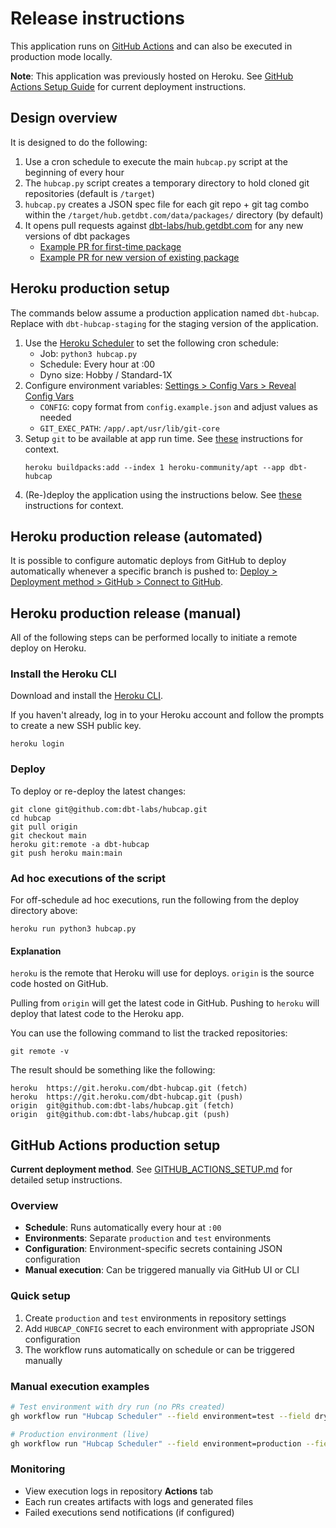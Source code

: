# Release instructions

This application runs on [GitHub Actions](https://github.com/features/actions) and can also be executed in production mode locally. 

**Note**: This application was previously hosted on Heroku. See [GitHub Actions Setup Guide](GITHUB_ACTIONS_SETUP.md) for current deployment instructions.

## Design overview
It is designed to do the following:
1. Use a cron schedule to execute the main `hubcap.py` script at the beginning of every hour
2. The `hubcap.py` script creates a temporary directory to hold cloned git repositories (default is `/target`)
3. `hubcap.py` creates a JSON spec file for each git repo + git tag combo within the `/target/hub.getdbt.com/data/packages/` directory (by default)
4. It opens pull requests against [dbt-labs/hub.getdbt.com](https://github.com/dbt-labs/hub.getdbt.com) for any new versions of dbt packages
    - [Example PR for first-time package](https://github.com/dbt-labs/hub.getdbt.com/pull/1681/files)
    - [Example PR for new version of existing package](https://github.com/dbt-labs/hub.getdbt.com/pull/1683/files)

## Heroku production setup

The commands below assume a production application named `dbt-hubcap`. Replace with `dbt-hubcap-staging` for the staging version of the application.

1. Use the [Heroku Scheduler](https://dashboard.heroku.com/apps/dbt-hubcap/scheduler) to set the following cron schedule:
    - Job: `python3 hubcap.py`
    - Schedule: Every hour at :00
    - Dyno size: Hobby / Standard-1X
1. Configure environment variables: [Settings > Config Vars > Reveal Config Vars](https://dashboard.heroku.com/apps/dbt-hubcap/settings)
    - `CONFIG`: copy format from `config.example.json` and adjust values as needed
    - `GIT_EXEC_PATH`: `/app/.apt/usr/lib/git-core`
1. Setup `git` to be available at app run time. See [these](https://devcenter.heroku.com/articles/heroku-24-stack#changes-to-git) instructions for context.
    ```shell
    heroku buildpacks:add --index 1 heroku-community/apt --app dbt-hubcap
    ```
1. (Re-)deploy the application using the instructions below. See [these](https://dashboard.heroku.com/apps/dbt-hubcap/deploy/heroku-git) instructions for context.


## Heroku production release (automated)

It is possible to configure automatic deploys from GitHub to deploy automatically whenever a specific branch is pushed to: [Deploy > Deployment method > GitHub > Connect to GitHub](https://dashboard.heroku.com/apps/dbt-hubcap/deploy/github).

## Heroku production release (manual)

All of the following steps can be performed locally to initiate a remote deploy on Heroku.

### Install the Heroku CLI
Download and install the [Heroku CLI](https://devcenter.heroku.com/articles/heroku-command-line).

If you haven't already, log in to your Heroku account and follow the prompts to create a new SSH public key.

```shell
heroku login
```

### Deploy

To deploy or re-deploy the latest changes:
```shell
git clone git@github.com:dbt-labs/hubcap.git
cd hubcap
git pull origin
git checkout main
heroku git:remote -a dbt-hubcap
git push heroku main:main
```

### Ad hoc executions of the script

For off-schedule ad hoc executions, run the following from the deploy directory above:

```shell
heroku run python3 hubcap.py
```

#### Explanation

`heroku` is the remote that Heroku will use for deploys. `origin` is the source code hosted on GitHub.

Pulling from `origin` will get the latest code in GitHub. Pushing to `heroku` will deploy that latest code to the Heroku app.

You can use the following command to list the tracked repositories:
```shell
git remote -v
```

The result should be something like the following:
```
heroku  https://git.heroku.com/dbt-hubcap.git (fetch)
heroku  https://git.heroku.com/dbt-hubcap.git (push)
origin  git@github.com:dbt-labs/hubcap.git (fetch)
origin  git@github.com:dbt-labs/hubcap.git (push)
```

## GitHub Actions production setup

**Current deployment method**. See [GITHUB_ACTIONS_SETUP.md](GITHUB_ACTIONS_SETUP.md) for detailed setup instructions.

### Overview
- **Schedule**: Runs automatically every hour at `:00`
- **Environments**: Separate `production` and `test` environments
- **Configuration**: Environment-specific secrets containing JSON configuration
- **Manual execution**: Can be triggered manually via GitHub UI or CLI

### Quick setup
1. Create `production` and `test` environments in repository settings
2. Add `HUBCAP_CONFIG` secret to each environment with appropriate JSON configuration
3. The workflow runs automatically on schedule or can be triggered manually

### Manual execution examples
```bash
# Test environment with dry run (no PRs created)
gh workflow run "Hubcap Scheduler" --field environment=test --field dry_run=true

# Production environment (live)
gh workflow run "Hubcap Scheduler" --field environment=production --field dry_run=false
```

### Monitoring
- View execution logs in repository **Actions** tab
- Each run creates artifacts with logs and generated files
- Failed executions send notifications (if configured)
